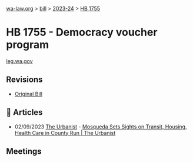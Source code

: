 [wa-law.org](/) > [bill](/bill/) > [2023-24](/bill/2023-24/) > [HB 1755](/bill/2023-24/hb/1755/)

# HB 1755 - Democracy voucher program
[leg.wa.gov](https://app.leg.wa.gov/billsummary?BillNumber=1755&Year=2023&Initiative=false)

## Revisions
* [Original Bill](1/)

## 📰 Articles
* 02/09/2023 [The Urbanist](/org/the_urbanist/) - [Mosqueda Sets Sights on Transit, Housing, Health Care in County Run | The Urbanist](https://www.theurbanist.org/2023/02/09/mosqueda-sets-sights-on-transit-housing-health-care-in-county-run/#:~:text=HB%201755)

## Meetings